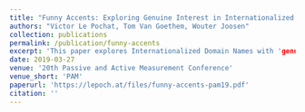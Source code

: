 ```yaml
---
title: "Funny Accents: Exploring Genuine Interest in Internationalized Domain Names"
authors: "Victor Le Pochat, Tom Van Goethem, Wouter Joosen"
collection: publications
permalink: /publication/funny-accents
excerpt: 'This paper explores Internationalized Domain Names with 'genuine interest;: domains for brands or phrases that contain accented letters.'
date: 2019-03-27
venue: '20th Passive and Active Measurement Conference'
venue_short: 'PAM'
paperurl: 'https://lepoch.at/files/funny-accents-pam19.pdf'
citation: ''
---
```

